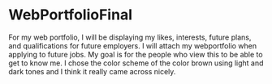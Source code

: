 # WebPortfolioFinal
For my web portfolio, I will be displaying my likes, interests, future plans, and qualifications for future employers. I will attach my webportfolio when applying to future jobs. My goal is for the people who view this to be able to get to know me. I chose the color scheme of the color brown using light and dark tones and I think it really came across nicely. 
